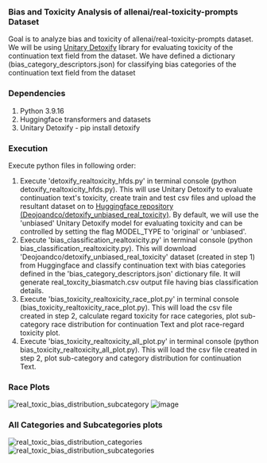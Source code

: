 ### Bias and Toxicity Analysis of allenai/real-toxicity-prompts Dataset
Goal is to analyze bias and toxicity of allenai/real-toxicity-prompts dataset. We will be using [Unitary Detoxify](https://github.com/unitaryai/detoxify) library for evaluating toxicity of the continuation text field from the dataset. We have defined a dictionary (bias_category_descriptors.json) for classifying bias categories of the continuation text field from the dataset



### Dependencies
1. Python 3.9.16
2. Huggingface transformers and datasets
3. Unitary Detoxify - pip install detoxify



### Execution
Execute python files in following order:
1. Execute 'detoxify_realtoxicity_hfds.py' in terminal console (python detoxify_realtoxicity_hfds.py). This will use Unitary Detoxify to evaluate continuation text's toxicity, create train and test csv files and upload the resultant dataset on to [Huggingface repository (Deojoandco/detoxify_unbiased_real_toxicity)]([https://huggingface.co/datasets/Deojoandco/detoxify_unbiased_hhrlhf_last_assistant](https://huggingface.co/datasets/Deojoandco/detoxify_unbiased_real_toxicity)). By default, we will use the 'unbiased' Unitary Detoxify model for evaluating toxicity and can be controlled by setting the flag MODEL_TYPE to 'original' or 'unbiased'.
2. Execute 'bias_classification_realtoxicity.py' in terminal console (python bias_classification_realtoxicity.py). This will download 'Deojoandco/detoxify_unbiased_real_toxicity' dataset (created in step 1) from Huggingface and classify continuation text with bias categories defined in the 'bias_category_descriptors.json' dictionary file. It will generate real_toxcity_biasmatch.csv output file having bias classification details.
3. Execute 'bias_toxicity_realtoxicity_race_plot.py' in terminal console (bias_toxicity_realtoxicity_race_plot.py). This will load the csv file created in step 2, calculate regard toxicity for race categories, plot sub-category race distribution for continuation Text and plot race-regard toxicity plot.
4. Execute 'bias_toxicity_realtoxicity_all_plot.py' in terminal console (python bias_toxicity_realtoxicity_all_plot.py). This will load the csv file created in step 2, plot sub-category and category distribution for continuation Text.



### Race Plots
![real_toxic_bias_distribution_subcategory](https://user-images.githubusercontent.com/50883840/227076247-b5e5b3f4-8267-48f0-b716-39d97aa72d02.jpg)
![image](https://user-images.githubusercontent.com/50883840/226848483-fefa51cf-7032-48ef-9bfe-5da3f080452d.png)

### All Categories and Subcategories plots
![real_toxic_bias_distribution_categories](https://user-images.githubusercontent.com/50883840/227076310-2526c883-d492-4af3-9873-b8c704ed78e6.jpg)
![real_toxic_bias_distribution_subcategories](https://user-images.githubusercontent.com/50883840/227076349-a6241a98-614a-4a72-b775-8d8e26297d7a.jpg)

